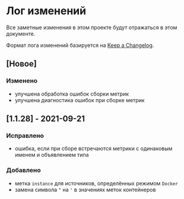 # Лог изменений

Все заметные изменения в этом проекте будут отражаться в этом документе.

Формат лога изменений базируется на [Keep a Changelog](https://keepachangelog.com/en/1.0.0/).

## [Новое]

### Изменено

*  улучшена обработка ошибок сборки метрик
* улучшена диагностика ошибок при сборке метрик

## [1.1.28] - 2021-09-21

### Исправлено

* ошибка, если при сборе встречаются метрики с одинаковым именем и объявлением типа

### Добавлено

* метка `instance` для источников, определённых режимом `Docker`
* замена символа `"` на `'` в значениях меток контейнеров
